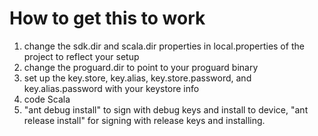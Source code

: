 How to get this to work
=======================

1.	change the sdk.dir and scala.dir properties in local.properties of the project to reflect your setup
2.	change the proguard.dir to point to your proguard binary
3.	set up the key.store, key.alias, key.store.password, and key.alias.password with your keystore info
4.	code Scala
5.	"ant debug install" to sign with debug keys and install to device, "ant release install" for signing with release keys and installing. 

